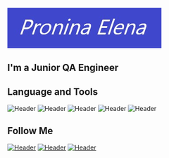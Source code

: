[![Header](https://github.com/klukva85/klukva85/blob/main/assets/%D0%B7%D0%B0%D1%81%D1%82%D0%B0%D0%B2%D0%BA%D0%B0.jpg)](https://datacenter.tomsk.ru/)

## I'm a Junior QA Engineer

## Language and Tools
![Header](https://img.shields.io/badge/VisualStudio-090909?style=for-the-badge&logo=VisualStudioCode&logoColor=136be1)
![Header](https://img.shields.io/badge/Postman-090909?style=for-the-badge&logo=postman&logoColor=f76935)
![Header](https://img.shields.io/badge/Github-090909?style=for-the-badge&logo=github&logoColor=8cc4d7)
![Header](https://img.shields.io/badge/PostgreSQL-090909?style=for-the-badge&logo=postgreSQLLl&logoColor=00618a)
![Header](https://img.shields.io/badge/DevTools-090909?style=for-the-badge&logo=googlechrome&logoColor=2674f2)

## Follow Me
[![Header](https://img.shields.io/badge/WhatsApp-090909?style=for-the-badge&logo=whatsApp&logoColor=f0000)](https://wa.me/+79138157722)
[![Header](https://img.shields.io/badge/Instagram-090909?style=for-the-badge&logo=instagram&logoColor=339a3)](https://www.instagram.com/pronina_elena85/)
[![Header](https://img.shields.io/badge/Telegram-090909?style=for-the-badge&logo=telegram&logoColor=31a5db)](https://t.me/Elena_Pronina85)
